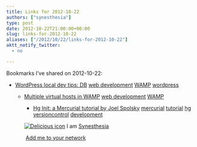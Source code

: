 ```yaml
---
title: Links for 2012-10-22
authors: ["synesthesia"]
type: post
date: 2012-10-22T21:00:00+00:00
slug: links-for-2012-10-22 
aliases: ["/2012/10/22/links-for-2012-10-22"]
aktt_notify_twitter:
  - no

---
```

Bookmarks I&#8217;ve shared on 2012-10-22:

  * [WordPress local dev tips: DB][1] 
    [web development][2] [WAMP][3] [wordpress][4] </li> 
    
      * [Multiple virtual hosts in WAMP][5] 
        [web development][2] [WAMP][3] </li> 
        
          * [Hg Init: a Mercurial tutorial by Joel Spolsky][6] 
            [mercurial][7] [tutorial][8] [hg][9] [versioncontrol][10] [development][11] </li> </ul> 
            
            <p class="deliciouslink">
              <a href="https://del.icio.us/synesthesia" title="See all my bookmarks on del.icio.us"><img src="https://www.synesthesia.co.uk/images/deliciousicon.jpg" alt="Delicious icon" /></a>&nbsp;I am <a href="https://del.icio.us/synesthesia" title="See all my bookmarks on del.icio.us">Synesthesia</a>
            </p>
            
            <p class="deliciouslink">
              <a href="https://del.icio.us/network?add=synesthesia" title="Add me to your del.icio.us network"><img src="https://www.synesthesia.co.uk/images/add.gif" alt="" /></a>&nbsp;<a href="https://del.icio.us/network?add=synesthesia" title="Add me to your del.icio.us network">Add me to your network</a>
            </p>

 [1]: https://markjaquith.wordpress.com/2011/06/24/wordpress-local-dev-tips/
 [2]: https://www.delicious.com/synesthesia/web+development
 [3]: https://www.delicious.com/synesthesia/WAMP
 [4]: https://www.delicious.com/synesthesia/wordpress
 [5]: https://www.codeforest.net/multiple-virtual-hosts-in-wamp
 [6]: https://hginit.com/
 [7]: https://www.delicious.com/synesthesia/mercurial
 [8]: https://www.delicious.com/synesthesia/tutorial
 [9]: https://www.delicious.com/synesthesia/hg
 [10]: https://www.delicious.com/synesthesia/versioncontrol
 [11]: https://www.delicious.com/synesthesia/development